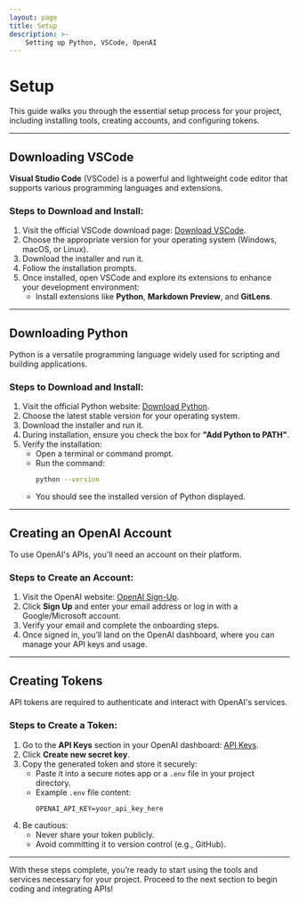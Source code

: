 ```yaml
---
layout: page
title: Setup
description: >-
    Setting up Python, VSCode, OpenAI
---
```


# Setup

This guide walks you through the essential setup process for your project, including installing tools, creating accounts, and configuring tokens.

---

## Downloading VSCode

**Visual Studio Code** (VSCode) is a powerful and lightweight code editor that supports various programming languages and extensions.

### Steps to Download and Install:
1. Visit the official VSCode download page: [Download VSCode](https://code.visualstudio.com/download).
2. Choose the appropriate version for your operating system (Windows, macOS, or Linux).
3. Download the installer and run it.
4. Follow the installation prompts.
5. Once installed, open VSCode and explore its extensions to enhance your development environment:
   - Install extensions like **Python**, **Markdown Preview**, and **GitLens**.

---

## Downloading Python

Python is a versatile programming language widely used for scripting and building applications.

### Steps to Download and Install:
1. Visit the official Python website: [Download Python](https://www.python.org/downloads/).
2. Choose the latest stable version for your operating system.
3. Download the installer and run it.
4. During installation, ensure you check the box for **"Add Python to PATH"**.
5. Verify the installation:
   - Open a terminal or command prompt.
   - Run the command:
     ```bash
     python --version
     ```
   - You should see the installed version of Python displayed.

---

## Creating an OpenAI Account

To use OpenAI's APIs, you'll need an account on their platform.

### Steps to Create an Account:
1. Visit the OpenAI website: [OpenAI Sign-Up](https://platform.openai.com/signup/).
2. Click **Sign Up** and enter your email address or log in with a Google/Microsoft account.
3. Verify your email and complete the onboarding steps.
4. Once signed in, you’ll land on the OpenAI dashboard, where you can manage your API keys and usage.

---

## Creating Tokens

API tokens are required to authenticate and interact with OpenAI's services.

### Steps to Create a Token:
1. Go to the **API Keys** section in your OpenAI dashboard: [API Keys](https://platform.openai.com/account/api-keys).
2. Click **Create new secret key**.
3. Copy the generated token and store it securely:
   - Paste it into a secure notes app or a `.env` file in your project directory.
   - Example `.env` file content:
     ```env
     OPENAI_API_KEY=your_api_key_here
     ```
4. Be cautious:
   - Never share your token publicly.
   - Avoid committing it to version control (e.g., GitHub).

---

With these steps complete, you’re ready to start using the tools and services necessary for your project. Proceed to the next section to begin coding and integrating APIs!
